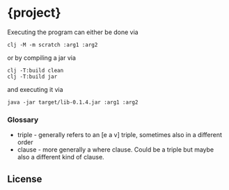 # {project}

Executing the program can either be done via
```
clj -M -m scratch :arg1 :arg2
```
or by compiling a jar via
```
clj -T:build clean
clj -T:build jar
```
and executing it via
```
java -jar target/lib-0.1.4.jar :arg1 :arg2
```

### Glossary

* triple - generally refers to an [e a v] triple, sometimes also in a different order
* clause - more generally a where clause. Could be a triple but maybe also a different kind of clause.

## License
